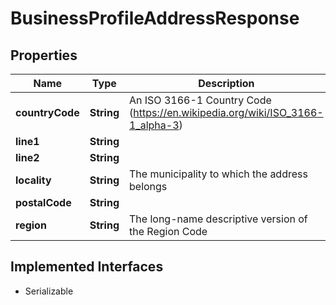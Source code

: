 

# BusinessProfileAddressResponse


## Properties

| Name | Type | Description | Notes |
|------------ | ------------- | ------------- | -------------|
|**countryCode** | **String** | An ISO 3166-1 Country Code (https://en.wikipedia.org/wiki/ISO_3166-1_alpha-3) |  [optional] |
|**line1** | **String** |  |  [optional] |
|**line2** | **String** |  |  [optional] |
|**locality** | **String** | The municipality to which the address belongs |  [optional] |
|**postalCode** | **String** |  |  [optional] |
|**region** | **String** | The long-name descriptive version of the Region Code |  [optional] |


## Implemented Interfaces

* Serializable

